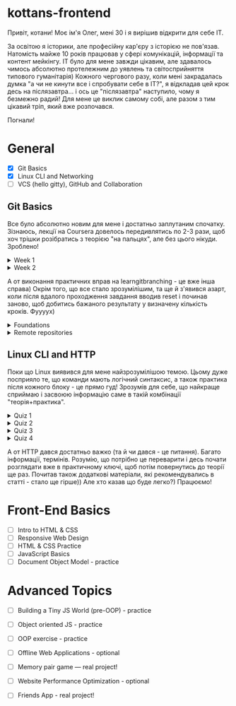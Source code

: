 # kottans-frontend
Привіт, котани! Моє ім'я Олег, мені 30 і я вирішив відкрити для себе ІТ. 

За освітою я історики, але професійну кар'єру з історією не пов'язав. Натомість майже 10 років працював у сфері комунікацій, інформації та контент мейкінгу. IТ було для мене завжди цікавим, але здавалось чимось абсолютно протележним до уявлень та світосприйняття типового гуманітарія) Кожного чергового разу, коли мені закрадалась думка "а чи не кинути все і спробувати себе в ІТ?", я відкладав цей крок десь на післязавтра... і ось це "післязавтра" наступило, чому я безмежно радий! Для мене це виклик самому собі, але разом з тим цікавий тріп, який вже розпочався. 

Погнали! 

# General

- [x] Git Basics
- [x] Linux CLI and Networking
- [ ] VCS (hello gitty), GitHub and Collaboration

## Git Basics
Все було абсолютно новим для мене і достатньо заплутаним спочатку. Зізнаюсь, лекції на Coursera довелось передивлятись по 2-3 рази, щоб хоч трішки розібратись з теорією "на пальцях", але без цього нікуди. Зроблено!

<details>

<summary>Week 1</summary>

![image-link](folder_General/Week_1_Git.png)

</details>

<details>

<summary>Week 2</summary>

![image-link](folder_General/Week_2_Git.png)

</details>

А от виконання практичних вправ на learngitbranching - це вже інша справа) Окрім того, що все стало зрозумілішим, та ще й з'явився азарт, коли після вдалого проходження завдання вводив reset і починав заново, щоб добитись бажаного результату у визначену кількість кроків. Фуууух)

<details>

<summary>Foundations</summary>

![image-link](folder_General/Foundations.png)

</details>

<details>

<summary>Remote repositories</summary>

![image-link](folder_General/Remote_repositories.png)

</details>

## Linux CLI and HTTP

Поки що Linux виявився для мене найзрозумілішою темою. Цьому дуже посприяло те, що команди мають логічний синтаксис, а також практика після кожного блоку - це прямо гуд! Зрозумів для себе, що найкраще сприймаю і засвоюю інформацію саме в такій комбінації "теорія+практика".

<details>

<summary>Quiz 1</summary>

![image-link](task_linux_cli/Quiz_1.png)

</details>

<details>

<summary>Quiz 2</summary>

![image-link](task_linux_cli/Quiz_2.png)

</details>

<details>

<summary>Quiz 3</summary>

![image-link](task_linux_cli/Quiz_3.png)

</details>

<details>

<summary>Quiz 4</summary>

![image-link](task_linux_cli/Quiz_4.png)

</details>

А от HTTP дався достатньо важко (та й чи дався - це питання). Багато інформації, термінів. Розумію, що потрібно це переварити і десь почати розглядати вже в практичному ключі, щоб потім повернутись до теорії ще раз. Почитав також додаткові матеріали, які рекомендувались в статті - стало ще гірше)) Але хто казав що буде легко?) Працюємо!


# Front-End Basics

- [ ] Intro to HTML & CSS
- [ ] Responsive Web Design
- [ ] HTML & CSS Practice
- [ ] JavaScript Basics
- [ ] Document Object Model - practice

# Advanced Topics

- [ ] Building a Tiny JS World (pre-OOP) - practice
- [ ] Object oriented JS - practice
- [ ] OOP exercise - practice
- [ ] Offline Web Applications - optional
- [ ] Memory pair game — real project!
- [ ] Website Performance Optimization - optional
- [ ] Friends App - real project!

